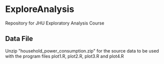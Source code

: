 # ExploreAnalysis
Repository for JHU Exploratory Analysis Course 

## Data File
Unzip "household_power_consumption.zip" for the source data to be used with the program files plot1.R, plot2.R, plot3.R and plot4.R
